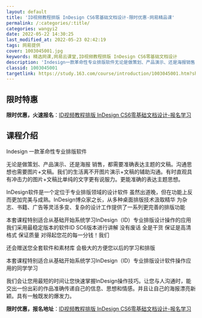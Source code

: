 ```yaml
---
layout: default
title: 'ID视频教程排版 InDesign CS6零基础文档设计-限时优惠-网易精品课'
permalink: /:categories/:title/
categories: wangyi2
date: 2022-05-22 14:30:25
last_modified_at: 2022-05-23 02:42:19
tags: 网易提供
cover: 1003045001.jpg
keywords: 精选网课,网易云课堂,ID视频教程排版 InDesign CS6零基础文档设计
description: 'Indesign一款革命性专业排版软件无论是做策划、产品演示、还是海报销售，都需要准确表达主题的文稿。沟通思想也需要图片'
classid: 1003045001
targetlink: https://study.163.com/course/introduction/1003045001.htm?share=1&shareId=1025206652&utm_campaign=share&utm_medium=iphoneShare&utm_source=&utm_u=1025206652
---
```


## 限时特惠

**限时优惠，火速报名**：[ID视频教程排版 InDesign CS6零基础文档设计-报名学习](https://study.163.com/course/introduction/1003045001.htm?share=1&shareId=1025206652&utm_campaign=share&utm_medium=iphoneShare&utm_source=&utm_u=1025206652)

## 课程介绍

Indesign 一款革命性专业排版软件

无论是做策划、产品演示、还是海报 销售，都需要准确表达主题的文稿。沟通思想也需要图片+文稿。我们的生活离不开图片演示+文稿的辅助沟通。有时直观具有冲击力的图片+文稿比单纯的文字更有说服力。更能准确的表达主题思想。

InDesign软件是一个定位于专业排版领域的设计软件 虽然出道晚，但在功能上反而更加完美与成熟。InDesign博众家之长，从多种桌面排版技术汲取精华 为杂志、书籍、广告等灵活多变、复杂的设计工作提供了一系列更完善的排版功能

本套课程特别适合从基础开始系统学习InDesign（ID）专业排版设计操作的应用 我们采用最稳定版本的软件ID SC6版本进行讲解  没有废话 全是干货 保证是高清格式 保证质量 对得起您花的每一分钱！我们

还会赠送您全套软件和素材库 会极大的方便您以后的学习和排版 

本套课程特别适合从基础开始系统学习InDesign（ID）专业排版设计软件操作应用的同学学习 

我们会让您用最短的时间让您快速掌握InDesign操作技巧。让您与人沟通时，能交出一份出彩的作品准确传递自己的信息、思想和情感。并且让自己的海报漂亮新颖。具有一触既发的爆发力。

**限时优惠，报名地址**：[ID视频教程排版 InDesign CS6零基础文档设计-报名学习](https://study.163.com/course/introduction/1003045001.htm?share=1&shareId=1025206652&utm_campaign=share&utm_medium=iphoneShare&utm_source=&utm_u=1025206652)

